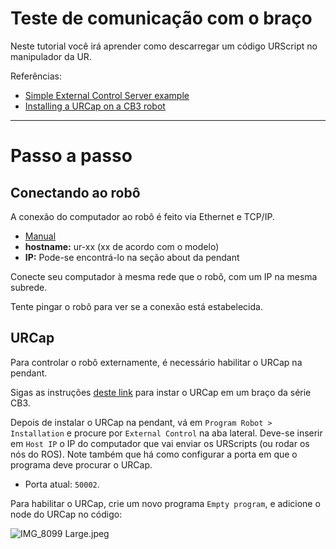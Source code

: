 # Teste de comunicação com o braço

Neste tutorial você irá aprender como descarregar um código URScript no manipulador da UR.

Referências:
- [Simple External Control Server example](https://github.com/UniversalRobots/Universal_Robots_ExternalControl_URCap/tree/master/examples/simple_external_control_server)
- [Installing a URCap on a CB3 robot](https://github.com/UniversalRobots/Universal_Robots_ROS_Driver/blob/master/ur_robot_driver/doc/install_urcap_cb3.md)


***
# Passo a passo

## Conectando ao robô

A conexão do computador ao robô é feito via Ethernet e TCP/IP.

- [Manual](https://myur.universal-robots.com/manuals/content/SW_3_15/Documentation%20Menu/Script%20Manual/Connecting%20to%20URControl)
- **hostname:** ur-xx (xx de acordo com o modelo)
- **IP:** Pode-se encontrá-lo na seção about da pendant

Conecte seu computador à mesma rede que o robô, com um IP na mesma subrede.

Tente pingar o robô para ver se a conexão está estabelecida.

## URCap

Para controlar o robô externamente, é necessário habilitar o URCap na pendant.

Sigas as instruções [deste link](https://github.com/UniversalRobots/Universal_Robots_ROS_Driver/blob/master/ur_robot_driver/doc/install_urcap_cb3.md) para instar o URCap em um braço da série CB3. 

Depois de instalar o URCap na pendant, vá em `Program Robot > Installation` e procure por `External Control` na aba lateral. Deve-se inserir em `Host IP` o IP do computador que vai enviar os URScripts (ou rodar os nós do ROS). Note também que há como configurar a porta em que o programa deve procurar o URCap.

- Porta atual: `50002`.

Para habilitar o URCap, crie um novo programa `Empty program`, e adicione o node do URCap no código:

![IMG_8099 Large.jpeg](:/1db48eb044bc4489b091ae8f090fd538)

